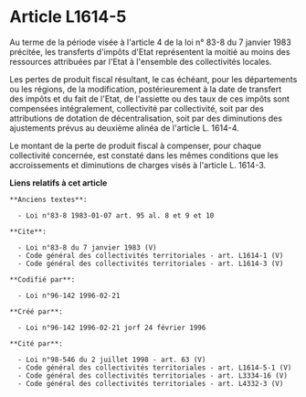 # Article L1614-5

Au terme de la période visée à l'article 4 de la loi n° 83-8 du 7 janvier 1983 précitée, les transferts d'impôts d'Etat
représentent la moitié au moins des ressources attribuées par l'Etat à l'ensemble des collectivités locales. 

Les pertes de produit fiscal résultant, le cas échéant, pour les départements ou les régions, de la modification,
postérieurement à la date de transfert des impôts et du fait de l'Etat, de l'assiette ou des taux de ces impôts sont
compensées intégralement, collectivité par collectivité, soit par des attributions de dotation de décentralisation, soit par
des diminutions des ajustements prévus au deuxième alinéa de l'article L. 1614-4. 

Le montant de la perte de produit fiscal à compenser, pour chaque collectivité concernée, est constaté dans les mêmes
conditions que les accroissements et diminutions de charges visés à l'article L. 1614-3.

**Liens relatifs à cet article**

	**Anciens textes**:

	  - Loi n°83-8 1983-01-07 art. 95 al. 8 et 9 et 10

	**Cite**:

	  - Loi n°83-8 du 7 janvier 1983 (V)
	  - Code général des collectivités territoriales - art. L1614-1 (V)
	  - Code général des collectivités territoriales - art. L1614-3 (V)

	**Codifié par**:

	  - Loi n°96-142 1996-02-21

	**Créé par**:

	  - Loi n°96-142 1996-02-21 jorf 24 février 1996

	**Cité par**:

	  - Loi n°98-546 du 2 juillet 1998 - art. 63 (V)
	  - Code général des collectivités territoriales - art. L1614-5-1 (V)
	  - Code général des collectivités territoriales - art. L3334-16 (V)
	  - Code général des collectivités territoriales - art. L4332-3 (V)
